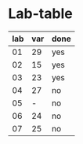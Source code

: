 # Lab-table

| lab | var | done |
| --- | --- | ---- |
| 01  | 29  | yes  |
| 02  | 15  | yes  |
| 03  | 23  | yes  |
| 04  | 27  | no   |
| 05  |  -  | no   |
| 06  | 24  | no   |
| 07  | 25  | no   |
